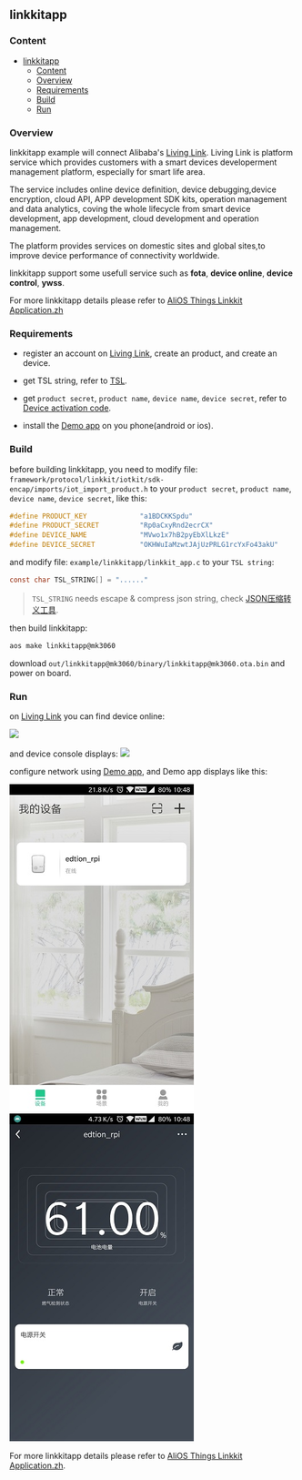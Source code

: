 ## linkkitapp

### Content
- [linkkitapp](#linkkitapp)
    - [Content](#content)
    - [Overview](#overview)
    - [Requirements](#requirements)
    - [Build](#build)
    - [Run](#run)

### Overview

linkkitapp example will connect Alibaba's [Living Link](https://living.aliyun.com/#/). Living Link is platform service which provides customers with a smart devices developerment management platform, especially for smart life area. 

The service includes online device definition, device debugging,device encryption, cloud API, APP development SDK kits, operation management and data analytics, coving the whole lifecycle from smart device development, app development, cloud development and operation management.  

The platform provides services on domestic sites and global sites,to improve device performance of connectivity worldwide.

linkkitapp support some usefull service such as **fota**, **device online**, **device control**, **ywss**.

For more linkkitapp details please refer to [AliOS Things Linkkit Application.zh](https://github.com/alibaba/AliOS-Things/wiki/AliOS-Things-Linkkit-Application.zh)

### Requirements

* register an account on [Living Link](https://living.aliyun.com/#/), create an product, and create an device.

* get TSL string, refer to [TSL](https://living.aliyun.com/doc#mvtil0.html).
* get `product secret`, `product name`, `device name`, `device secret`, refer to [Device activation code](https://living.aliyun.com/doc#mvtil0.html).
* install the [Demo app](https://living.aliyun.com/doc#muti-app.html) on you phone(android or ios).

### Build
before building linkkitapp, you need to modify file: `framework/protocol/linkkit/iotkit/sdk-encap/imports/iot_import_product.h` to your `product secret`, `product name`, `device name`, `device secret`, like this:

```c
#define PRODUCT_KEY             "a1BDCKKSpdu"
#define PRODUCT_SECRET          "Rp0aCxyRnd2ecrCX"
#define DEVICE_NAME             "MVwo1x7hB2pyEbXlLkzE"
#define DEVICE_SECRET           "OKHWuIaMzwtJAjUzPRLG1rcYxFo43akU"
```

and modify file: `example/linkkitapp/linkkit_app.c` to your `TSL string`:

```c
const char TSL_STRING[] = "......"
```
> `TSL_STRING` needs escape & compress json string, check [JSON压缩转义工具](https://www.sojson.com/yasuo.html).

then build linkkitapp:

```sh
aos make linkkitapp@mk3060
```

download `out/linkkitapp@mk3060/binary/linkkitapp@mk3060.ota.bin` and power on board.

### Run

on [Living Link](https://living.aliyun.com/#/) you can find device online:

![](https://i.imgur.com/1e9kOBU.png)

and device console displays:
![](https://i.imgur.com/bKbt6I8.png)

configure network using [Demo app](https://living.aliyun.com/doc#muti-app.html), and Demo app displays like this:

![](../../doc/assets/example_linkkitapp_1.jpg) ![](../../doc/assets/example_linkkitapp_2.jpg)
 
For more linkkitapp details please refer to [AliOS Things Linkkit Application.zh](https://github.com/alibaba/AliOS-Things/wiki/AliOS-Things-Linkkit-Application.zh).
